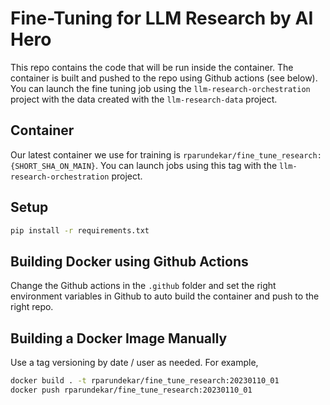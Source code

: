 # Fine-Tuning for LLM Research by AI Hero

This repo contains the code that will be run inside the container. The container is built and pushed to the repo using Github actions (see below). You can launch the fine tuning job using the `llm-research-orchestration` project with the data created with the `llm-research-data` project.

## Container
Our latest container we use for training is `rparundekar/fine_tune_research:{SHORT_SHA_ON_MAIN}`. You can launch jobs using this tag with the `llm-research-orchestration` project.

## Setup
```sh
pip install -r requirements.txt
```

## Building Docker using Github Actions
Change the Github actions in the `.github` folder and set the right environment variables in Github to auto build the container and push to the right repo.

## Building a Docker Image Manually
Use a tag versioning by date / user as needed. For example,
```sh
docker build . -t rparundekar/fine_tune_research:20230110_01
docker push rparundekar/fine_tune_research:20230110_01
```
